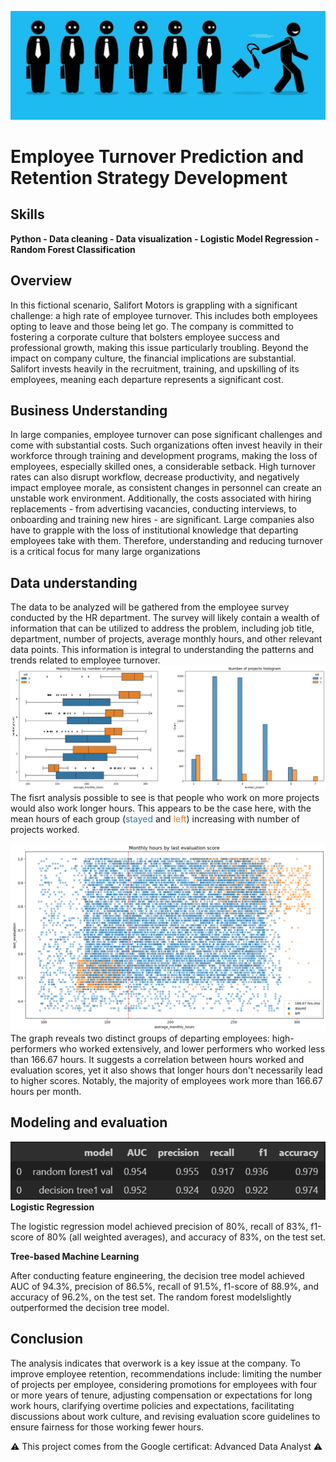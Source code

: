 ![Image de High Employee Turnover](Docs/High_employee_turnover.jpg)
# Employee Turnover Prediction and Retention Strategy Development

## Skills

**Python - Data cleaning - Data visualization - Logistic Model Regression - Random Forest Classification**

## Overview
In this fictional scenario, Salifort Motors is grappling with a significant challenge: a high rate of employee turnover. This includes both employees opting to leave and those being let go. The company is committed to fostering a corporate culture that bolsters employee success and professional growth, making this issue particularly troubling. Beyond the impact on company culture, the financial implications are substantial. Salifort invests heavily in the recruitment, training, and upskilling of its employees, meaning each departure represents a significant cost.

## Business Understanding
In large companies, employee turnover can pose significant challenges and come with substantial costs. Such organizations often invest heavily in their workforce through training and development programs, making the loss of employees, especially skilled ones, a considerable setback. High turnover rates can also disrupt workflow, decrease productivity, and negatively impact employee morale, as consistent changes in personnel can create an unstable work environment. Additionally, the costs associated with hiring replacements - from advertising vacancies, conducting interviews, to onboarding and training new hires - are significant. Large companies also have to grapple with the loss of institutional knowledge that departing employees take with them. Therefore, understanding and reducing turnover is a critical focus for many large organizations

## Data understanding
The data to be analyzed will be gathered from the employee survey conducted by the HR department. The survey will likely contain a wealth of information that can be utilized to address the problem, including job title, department, number of projects, average monthly hours, and other relevant data points. This information is integral to understanding the patterns and trends related to employee turnover.
![Image de High Employee Turnover](Docs/output2.png)
The fisrt analysis possible to see is that people who work on more projects would also work longer hours. 
This appears to be the case here, with the mean hours of each group (<span style="color: #3274a1;">stayed</span> and <span style="color: #e1812c;">left</span>) increasing with number of projects worked. 

![Image de High Employee Turnover](Docs/output.png)
The graph reveals two distinct groups of departing employees: high-performers who worked extensively, and lower performers who worked less than 166.67 hours. It suggests a correlation between hours worked and evaluation scores, yet it also shows that longer hours don't necessarily lead to higher scores. Notably, the majority of employees work more than 166.67 hours per month.

## Modeling and evaluation
![Alt text](image.png)
**Logistic Regression**

The logistic regression model achieved precision of 80%, recall of 83%, f1-score of 80% (all weighted averages), and accuracy of 83%, on the test set.

**Tree-based Machine Learning**

After conducting feature engineering, the decision tree model achieved AUC of 94.3%, precision of 86.5%, recall of 91.5%, f1-score of 88.9%, and accuracy of 96.2%, on the test set. The random forest modelslightly outperformed the decision tree model.

## Conclusion
The analysis indicates that overwork is a key issue at the company. To improve employee retention, recommendations include: limiting the number of projects per employee, considering promotions for employees with four or more years of tenure, adjusting compensation or expectations for long work hours, clarifying overtime policies and expectations, facilitating discussions about work culture, and revising evaluation score guidelines to ensure fairness for those working fewer hours.

⚠️ This project comes from the Google certificat: Advanced Data Analyst ⚠️
